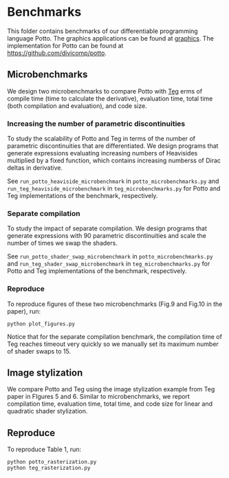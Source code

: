 # Benchmarks

This folder contains benchmarks of our differentiable programming language Potto. The graphics applications can be found at [graphics](../grahpics). The implementation for Potto can be found at https://github.com/divicomp/potto.


## Microbenchmarks

We design two microbenchmarks to compare Potto with [Teg](https://github.com/ChezJrk/Teg) erms of compile time (time to calculate the derivative), evaluation time, total time (both compilation and evaluation), and code size.

### Increasing the number of parametric discontinuities

To study the scalability of Potto and Teg in terms of the number of parametric discontinuities that are differentiated. We design programs that generate expressions evaluating increasing numbers of Heavisides multiplied by a fixed function, which contains increasing numberss of Dirac deltas in derivative.

See `run_potto_heaviside_microbenchmark` in `potto_microbenchmarks.py` and `run_teg_heaviside_microbenchmark` in `teg_microbenchmarks.py` for Potto and Teg implementations of the benchmark, respectively.


### Separate compilation

To study the impact of separate compilation. We design programs that generate expressions with 90 parametric discontinuities and scale the number of times we swap the shaders.

See `run_potto_shader_swap_microbenchmark` in `potto_microbenchmarks.py` and `run_teg_shader_swap_microbenchmark` in `teg_microbenchmarks.py` for Potto and Teg implementations of the benchmark, respectively.


### Reproduce

To reproduce figures of these two microbenchmarks (Fig.9 and Fig.10 in the paper), run:


```
python plot_figures.py
```

Notice that for the separate compilation benchmark, the compilation time of Teg reaches timeout very quickly so we manually set its maximum number of shader swaps to 15.


## Image stylization
We compare Potto and Teg using the image stylization example from Teg paper in FIgures 5 and 6. Similar to microbenchmarks, we report compilation time, evaluation time, total time, and code size for linear and quadratic shader stylization.

## Reproduce

To reproduce Table 1, run:

```
python potto_rasterization.py
python teg_rasterization.py
```
